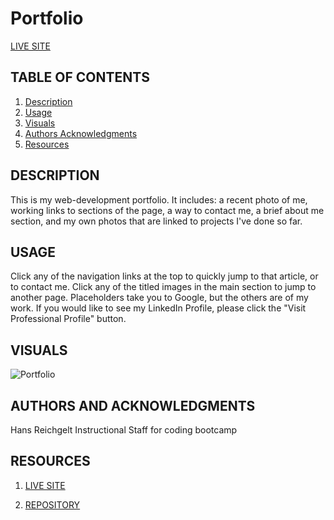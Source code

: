 # Portfolio

[LIVE SITE](https://hreichgelt.github.io/Portfolio/)

## TABLE OF CONTENTS

1. [Description](#description)
2. [Usage](#USAGE)
3. [Visuals](#visuals)
4. [Authors Acknowledgments](#authors-and-acknowledgments)
5. [Resources](#resources)

## DESCRIPTION

This is my web-development portfolio. It includes: a recent photo of me, working links to sections of the page, a way to contact me, a brief about me section, and my own photos that are linked to projects I've done so far.

## USAGE

Click any of the navigation links at the top to quickly jump to that article, or to contact me.
Click any of the titled images in the main section to jump to another page. Placeholders take you to Google, but the others are of my work. If you would like to see my LinkedIn Profile, please click the "Visit Professional Profile" button.

## VISUALS

![Portfolio]()

## AUTHORS AND ACKNOWLEDGMENTS

Hans Reichgelt
Instructional Staff for coding bootcamp

## RESOURCES

1. [LIVE SITE](https://hreichgelt.github.io/Portfolio/)

2. [REPOSITORY](https://github.com/Hreichgelt/Portfolio.git)
